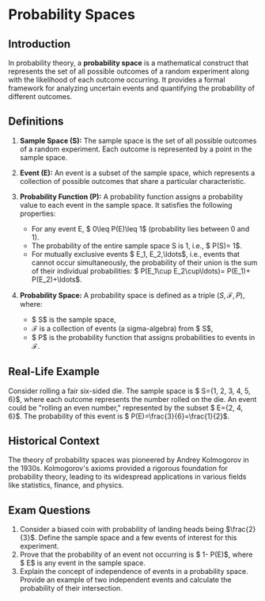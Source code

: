 # Probability Spaces

## Introduction
In probability theory, a **probability space** is a mathematical construct that represents the set of all possible outcomes of a random experiment along with the likelihood of each outcome occurring. It provides a formal framework for analyzing uncertain events and quantifying the probability of different outcomes.

## Definitions
1. **Sample Space (S):** The sample space is the set of all possible outcomes of a random experiment. Each outcome is represented by a point in the sample space.
   
2. **Event (E):** An event is a subset of the sample space, which represents a collection of possible outcomes that share a particular characteristic.

3. **Probability Function (P):** A probability function assigns a probability value to each event in the sample space. It satisfies the following properties:
    - For any event E, $ 0\leq P(E)\leq 1$ (probability lies between 0 and 1).
    - The probability of the entire sample space S is 1, i.e., $ P(S)= 1$.
    - For mutually exclusive events $ E_1, E_2,\ldots$, i.e., events that cannot occur simultaneously, the probability of their union is the sum of their individual probabilities: $ P(E_1\cup E_2\cup\ldots)= P(E_1)+ P(E_2)+\ldots$.

4. **Probability Space:** A probability space is defined as a triple $(S,\mathcal{F}, P)$, where:
    - $ S$ is the sample space,
    - $\mathcal{F}$ is a collection of events (a sigma-algebra) from $ S$,
    - $ P$ is the probability function that assigns probabilities to events in $\mathcal{F}$.

## Real-Life Example
Consider rolling a fair six-sided die. The sample space is $ S=\{1, 2, 3, 4, 5, 6\}$, where each outcome represents the number rolled on the die. An event could be "rolling an even number," represented by the subset $ E=\{2, 4, 6\}$. The probability of this event is $ P(E)=\frac{3}{6}=\frac{1}{2}$.

## Historical Context
The theory of probability spaces was pioneered by Andrey Kolmogorov in the 1930s. Kolmogorov's axioms provided a rigorous foundation for probability theory, leading to its widespread applications in various fields like statistics, finance, and physics.

## Exam Questions
1. Consider a biased coin with probability of landing heads being $\frac{2}{3}$. Define the sample space and a few events of interest for this experiment.
2. Prove that the probability of an event not occurring is $ 1- P(E)$, where $ E$ is any event in the sample space.
3. Explain the concept of independence of events in a probability space. Provide an example of two independent events and calculate the probability of their intersection.